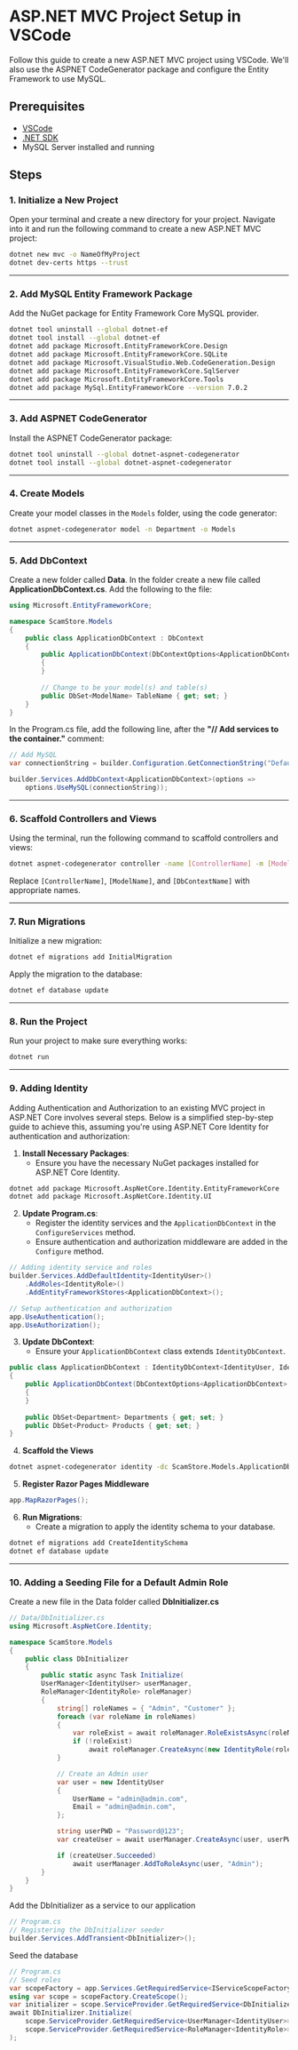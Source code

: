 # ASP.NET MVC Project Setup in VSCode

Follow this guide to create a new ASP.NET MVC project using VSCode. We'll also use the ASPNET CodeGenerator package and configure the Entity Framework to use MySQL.

## Prerequisites

- [VSCode](https://code.visualstudio.com/)
- [.NET SDK](https://dotnet.microsoft.com/download)
- MySQL Server installed and running

## Steps

### 1. Initialize a New Project

Open your terminal and create a new directory for your project. Navigate into it and run the following command to create a new ASP.NET MVC project:

```bash
dotnet new mvc -o NameOfMyProject
dotnet dev-certs https --trust
```

---
### 2. Add MySQL Entity Framework Package

Add the NuGet package for Entity Framework Core MySQL provider.

```bash
dotnet tool uninstall --global dotnet-ef
dotnet tool install --global dotnet-ef
dotnet add package Microsoft.EntityFrameworkCore.Design
dotnet add package Microsoft.EntityFrameworkCore.SQLite
dotnet add package Microsoft.VisualStudio.Web.CodeGeneration.Design
dotnet add package Microsoft.EntityFrameworkCore.SqlServer
dotnet add package Microsoft.EntityFrameworkCore.Tools
dotnet add package MySql.EntityFrameworkCore --version 7.0.2
```

---
### 3. Add ASPNET CodeGenerator

Install the ASPNET CodeGenerator package:

```bash
dotnet tool uninstall --global dotnet-aspnet-codegenerator
dotnet tool install --global dotnet-aspnet-codegenerator

```

---
### 4. Create Models

Create your model classes in the `Models` folder, using the code generator:
```bash
dotnet aspnet-codegenerator model -n Department -o Models
```

---
### 5. Add DbContext

Create a new folder called **Data**. In the folder create a new file called **ApplicationDbContext.cs**. Add the following to the file:
```csharp
using Microsoft.EntityFrameworkCore;

namespace ScamStore.Models
{
    public class ApplicationDbContext : DbContext
    {
        public ApplicationDbContext(DbContextOptions<ApplicationDbContext> options) : base(options)
        {
        }
        
        // Change to be your model(s) and table(s)
        public DbSet<ModelName> TableName { get; set; }
    }
}
```

In the Program.cs file, add the following line, after the **"// Add services to the container."** comment:
```csharp
// Add MySQL
var connectionString = builder.Configuration.GetConnectionString("Default") ?? throw new InvalidOperationException("Connection string not found.");

builder.Services.AddDbContext<ApplicationDbContext>(options => 
    options.UseMySQL(connectionString));
```

---
### 6. Scaffold Controllers and Views

Using the terminal, run the following command to scaffold controllers and views:

```bash
dotnet aspnet-codegenerator controller -name [ControllerName] -m [ModelName] -dc [DbContextName] --relativeFolderPath Controllers --useDefaultLayout --referenceScriptLibraries
```

Replace `[ControllerName]`, `[ModelName]`, and `[DbContextName]` with appropriate names.

---
### 7. Run Migrations

Initialize a new migration:

```bash
dotnet ef migrations add InitialMigration
```

Apply the migration to the database:

```bash
dotnet ef database update
```

---
### 8. Run the Project

Run your project to make sure everything works:

```bash
dotnet run
```

---
### 9. Adding Identity

Adding Authentication and Authorization to an existing MVC project in ASP.NET Core involves several steps. Below is a simplified step-by-step guide to achieve this, assuming you're using ASP.NET Core Identity for authentication and authorization:

1. **Install Necessary Packages**:
   - Ensure you have the necessary NuGet packages installed for ASP.NET Core Identity.

```bash
dotnet add package Microsoft.AspNetCore.Identity.EntityFrameworkCore
dotnet add package Microsoft.AspNetCore.Identity.UI
```

2. **Update Program.cs**:
   - Register the identity services and the `ApplicationDbContext` in the `ConfigureServices` method.
   - Ensure authentication and authorization middleware are added in the `Configure` method.

```csharp
// Adding identity service and roles
builder.Services.AddDefaultIdentity<IdentityUser>()
    .AddRoles<IdentityRole>()
    .AddEntityFrameworkStores<ApplicationDbContext>();
```

```csharp
// Setup authentication and authorization
app.UseAuthentication();
app.UseAuthorization();
```

3. **Update DbContext**:
   - Ensure your `ApplicationDbContext` class extends `IdentityDbContext`.

```csharp
public class ApplicationDbContext : IdentityDbContext<IdentityUser, IdentityRole, string>
{
    public ApplicationDbContext(DbContextOptions<ApplicationDbContext> options) : base(options)
    {
    }
    
    public DbSet<Department> Departments { get; set; }
    public DbSet<Product> Products { get; set; }
}
```

4. **Scaffold the Views**

```bash
dotnet aspnet-codegenerator identity -dc ScamStore.Models.ApplicationDbContext --files "Account.Register;Account.Login;Account.Logout"
```

5. **Register Razor Pages Middleware**

```csharp
app.MapRazorPages();
```

6. **Run Migrations**:
   - Create a migration to apply the identity schema to your database.

```bash
dotnet ef migrations add CreateIdentitySchema
dotnet ef database update
```

---
### 10. Adding a Seeding File for a Default Admin Role

Create a new file in the Data folder called **DbInitializer.cs**

```csharp
// Data/DbInitializer.cs
using Microsoft.AspNetCore.Identity;

namespace ScamStore.Models
{
    public class DbInitializer
    {
        public static async Task Initialize(
        UserManager<IdentityUser> userManager,
        RoleManager<IdentityRole> roleManager)
        {
            string[] roleNames = { "Admin", "Customer" };
            foreach (var roleName in roleNames)
            {
                var roleExist = await roleManager.RoleExistsAsync(roleName);
                if (!roleExist)
                    await roleManager.CreateAsync(new IdentityRole(roleName));
            }

            // Create an Admin user
            var user = new IdentityUser
            {
                UserName = "admin@admin.com",
                Email = "admin@admin.com",
            };

            string userPWD = "Password@123";
            var createUser = await userManager.CreateAsync(user, userPWD);

            if (createUser.Succeeded)
                await userManager.AddToRoleAsync(user, "Admin");
        }
    }
}
```

Add the DbInitializer as a service to our application
```csharp
// Program.cs
// Registering the DbInitializer seeder
builder.Services.AddTransient<DbInitializer>();
```

Seed the database
```csharp
// Program.cs
// Seed roles
var scopeFactory = app.Services.GetRequiredService<IServiceScopeFactory>();
using var scope = scopeFactory.CreateScope();
var initializer = scope.ServiceProvider.GetRequiredService<DbInitializer>();
await DbInitializer.Initialize(
    scope.ServiceProvider.GetRequiredService<UserManager<IdentityUser>>(),
    scope.ServiceProvider.GetRequiredService<RoleManager<IdentityRole>>()
);
```
